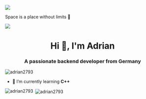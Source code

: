 [![](https://readme-typing-svg.demolab.com?font=Fira+Code&duration=4000&pause=1000&center=true&random=false&width=435&lines=Epic%20Programmer;Arduino%20Lover;Web%20Developer;Counterstrike%20Player;Epic+Gamer)](/)

Space is a place without limits 🚀

[![](https://streak-stats.demolab.com?user=adrian2793&hide_border=true&border_radius=15&hide_total_contributions=true&hide_longest_streak=true)](https://git.io/streak-stats)

<h1 align="center">Hi 👋, I'm Adrian</h1>
<h3 align="center">A passionate backend developer from Germany</h3>

<p align="left"> <img src="https://komarev.com/ghpvc/?username=adrian2793&label=Profile%20views&color=0e75b6&style=flat" alt="adrian2793" /> </p>

- 🌱 I’m currently learning **C++**

<p><img align="left" src="https://github-readme-stats.vercel.app/api/top-langs?username=adrian2793&show_icons=true&locale=en&layout=compact" alt="adrian2793" /></p>
<p>&nbsp;<img align="center" src="https://github-readme-stats.vercel.app/api?username=adrian2793&show_icons=true&locale=en" alt="adrian2793" /></p>
